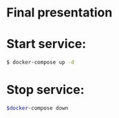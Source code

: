 # Final presentation

# Start service:

```sh
$ docker-compose up -d
```

# Stop service:

```sh
$docker-compose down
```
